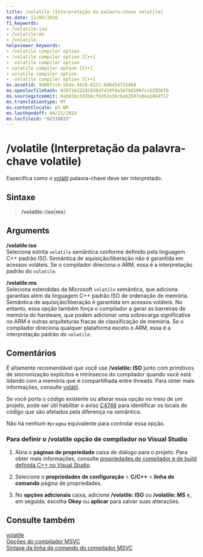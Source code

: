 ```yaml
---
title: /volatile (Interpretação da palavra-chave volatile)
ms.date: 11/04/2016
f1_keywords:
- /volatile:iso
- /volatile:ms
- /volatile
helpviewer_keywords:
- /volatile compiler option
- /volatile compiler option [C++]
- -volatile compiler option
- volatile compiler option [C++]
- volatile compiler option
- -volatile compiler option [C++]
ms.assetid: 9d08fcc6-5bda-44c8-8151-8d8d54f164b8
ms.openlocfilehash: 02871622242930d7419fda16f4d106fccb2056f0
ms.sourcegitcommit: 0ab61bc3d2b6cfbd52a16c6ab2b97a8ea1864f12
ms.translationtype: MT
ms.contentlocale: pt-BR
ms.lasthandoff: 04/23/2019
ms.locfileid: "62316633"
---
```

# <a name="volatile-volatile-keyword-interpretation"></a>/volatile (Interpretação da palavra-chave volatile)

Especifica como o [volátil](../../cpp/volatile-cpp.md) palavra-chave deve ser interpretado.

## <a name="syntax"></a>Sintaxe

> **/volatile:**{**iso**|**ms**}

## <a name="arguments"></a>Arguments

**/volatile:iso**<br/>
Seleciona estrita `volatile` semântica conforme definido pela linguagem C++ padrão ISO. Semântica de aquisição/liberação não é garantida em acessos voláteis. Se o compilador direciona o ARM, essa é a interpretação padrão do `volatile`.

**/volatile:ms**<br/>
Seleciona estendidas da Microsoft `volatile` semântica, que adiciona garantias além da linguagem C++ padrão ISO de ordenação de memória. Semântica de aquisição/liberação é garantida em acessos voláteis. No entanto, essa opção também força o compilador a gerar as barreiras de memória do hardware, que podem adicionar uma sobrecarga significativa no ARM e outras arquiteturas fracas de classificação de memória. Se o compilador direciona qualquer plataforma exceto o ARM, essa é a interpretação padrão do `volatile`.

## <a name="remarks"></a>Comentários

É altamente recomendável que você use **/volatile: ISO** junto com primitivos de sincronização explícitos e intrínsecos do compilador quando você está lidando com a memória que é compartilhada entre threads. Para obter mais informações, consulte [volátil](../../cpp/volatile-cpp.md).

Se você porta o código existente ou alterar essa opção no meio de um projeto, pode ser útil habilitar o aviso [C4746](../../error-messages/compiler-warnings/compiler-warning-c4746.md) para identificar os locais de código que são afetados pela diferença na semântica.

Não há nenhum `#pragma` equivalente para controlar essa opção.

### <a name="to-set-the-volatile-compiler-option-in-visual-studio"></a>Para definir o /volatile opção de compilador no Visual Studio

1. Abra o **páginas de propriedade** caixa de diálogo para o projeto. Para obter mais informações, consulte [propriedades de compilador e de build definida C++ no Visual Studio](../working-with-project-properties.md).

1. Selecione o **propriedades de configuração** > **C/C++** > **linha de comando** página de propriedades.

1. No **opções adicionais** caixa, adicione **/volatile: ISO** ou **/volatile: MS** e, em seguida, escolha **Okey** ou **aplicar** para salvar suas alterações.

## <a name="see-also"></a>Consulte também

[volatile](../../cpp/volatile-cpp.md)<br/>
[Opções do compilador MSVC](compiler-options.md)<br/>
[Sintaxe da linha de comando do compilador MSVC](compiler-command-line-syntax.md)
